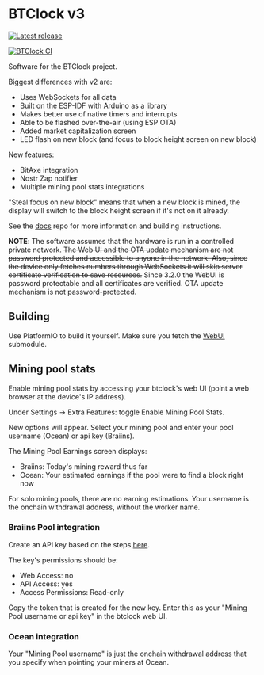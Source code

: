 # BTClock v3

[![Latest release](https://git.btclock.dev/btclock/btclock_v3/badges/release.svg)](https://git.btclock.dev/btclock/btclock_v3/releases/latest)

[![BTClock CI](https://git.btclock.dev/btclock/btclock_v3/badges/workflows/push.yaml/badge.svg)](https://git.btclock.dev/btclock/btclock_v3/actions?workflow=push.yaml&actor=0&status=0)

Software for the BTClock project.

Biggest differences with v2 are:
- Uses WebSockets for all data
- Built on the ESP-IDF with Arduino as a library 
- Makes better use of native timers and interrupts
- Able to be flashed over-the-air (using ESP OTA)
- Added market capitalization screen
- LED flash on new block (and focus to block height screen on new block)

New features:
- BitAxe integration
- Nostr Zap notifier
- Multiple mining pool stats integrations

"Steal focus on new block" means that when a new block is mined, the display will switch to the block height screen if it's not on it already.

See the [docs](https://git.btclock.dev/btclock/docs) repo for more information and building instructions.

**NOTE**: The software assumes that the hardware is run in a controlled private network. ~~The Web UI and the OTA update mechanism are not password protected and accessible to anyone in the network. Also, since the device only fetches numbers through WebSockets it will skip server certificate verification to save resources.~~ Since 3.2.0 the WebUI is password protectable and all certificates are verified. OTA update mechanism is not password-protected. 

## Building

Use PlatformIO to build it yourself. Make sure you fetch the [WebUI](https://git.btclock.dev/btclock/webui) submodule.


## Mining pool stats
Enable mining pool stats by accessing your btclock's web UI (point a web browser at the device's IP address).

Under Settings -> Extra Features: toggle Enable Mining Pool Stats.

New options will appear. Select your mining pool and enter your pool username (Ocean) or api key (Braiins).

The Mining Pool Earnings screen displays:
* Braiins: Today's mining reward thus far
* Ocean: Your estimated earnings if the pool were to find a block right now

For solo mining pools, there are no earning estimations. Your username is the onchain withdrawal address, without the worker name.


### Braiins Pool integration
Create an API key based on the steps [here](https://academy.braiins.com/en/braiins-pool/monitoring/#api-configuration).

The key's permissions should be:
* Web Access: no
* API Access: yes
* Access Permissions: Read-only

Copy the token that is created for the new key. Enter this as your "Mining Pool username or api key" in the btclock web UI.


### Ocean integration
Your "Mining Pool username" is just the onchain withdrawal address that you specify when pointing your miners at Ocean.
